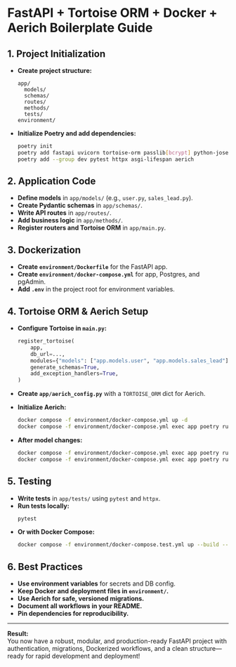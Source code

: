 # FastAPI + Tortoise ORM + Docker + Aerich Boilerplate Guide

## 1. Project Initialization

- **Create project structure:**
  ```
  app/
    models/
    schemas/
    routes/
    methods/
    tests/
  environment/
  ```

- **Initialize Poetry and add dependencies:**
  ```sh
  poetry init
  poetry add fastapi uvicorn tortoise-orm passlib[bcrypt] python-jose
  poetry add --group dev pytest httpx asgi-lifespan aerich
  ```

## 2. Application Code

- **Define models** in `app/models/` (e.g., `user.py`, `sales_lead.py`).
- **Create Pydantic schemas** in `app/schemas/`.
- **Write API routes** in `app/routes/`.
- **Add business logic** in `app/methods/`.
- **Register routers and Tortoise ORM** in `app/main.py`.

## 3. Dockerization

- **Create `environment/Dockerfile`** for the FastAPI app.
- **Create `environment/docker-compose.yml`** for app, Postgres, and pgAdmin.
- **Add `.env`** in the project root for environment variables.

## 4. Tortoise ORM & Aerich Setup

- **Configure Tortoise in `main.py`:**
  ```python
  register_tortoise(
      app,
      db_url=...,
      modules={"models": ["app.models.user", "app.models.sales_lead"]},
      generate_schemas=True,
      add_exception_handlers=True,
  )
  ```

- **Create `app/aerich_config.py`** with a `TORTOISE_ORM` dict for Aerich.

- **Initialize Aerich:**
  ```sh
  docker compose -f environment/docker-compose.yml up -d
  docker compose -f environment/docker-compose.yml exec app poetry run aerich init-db
  ```

- **After model changes:**
  ```sh
  docker compose -f environment/docker-compose.yml exec app poetry run aerich migrate
  docker compose -f environment/docker-compose.yml exec app poetry run aerich upgrade
  ```

## 5. Testing

- **Write tests** in `app/tests/` using `pytest` and `httpx`.
- **Run tests locally:**
  ```sh
  pytest
  ```
- **Or with Docker Compose:**
  ```sh
  docker compose -f environment/docker-compose.test.yml up --build --abort-on-container-exit
  ```

## 6. Best Practices

- **Use environment variables** for secrets and DB config.
- **Keep Docker and deployment files in `environment/`.**
- **Use Aerich for safe, versioned migrations.**
- **Document all workflows in your README.**
- **Pin dependencies for reproducibility.**

---

**Result:**  
You now have a robust, modular, and production-ready FastAPI project with authentication, migrations, Dockerized workflows, and a clean structure—ready for rapid development and deployment!

